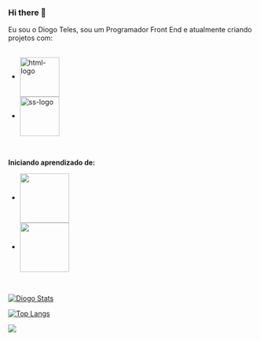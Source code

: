 ### Hi there 👋

Eu sou o Diogo Teles, sou um Programador Front End e atualmente criando projetos com:
<br>
<br>

  - <img align="center" width="80px" src="https://img.shields.io/badge/HTML5-E34F26?style=for-the-badge&logo=html5&logoColor=white" alt="html-logo"/>
    <br>
  - <img align="center" width="80px" src="https://img.shields.io/badge/CSS3-1572B6?style=for-the-badge&logo=css3&logoColor=white" alt="ss-logo"/>
 
 <br>
 
  <strong>Iniciando aprendizado de:</strong>
  
  - <img align="center" width="100px" src="https://img.shields.io/badge/JavaScript-323330?style=for-the-badge&logo=javascript&logoColor=F7DF1E"/>
  - <img align="center" width="100px" src="https://img.shields.io/badge/react%20os-0088CC?style=for-the-badge&logo=reactos&logoColor=white"/>
  
 <br>
 
  [![Diogo Stats](https://github-readme-stats.vercel.app/api?username=Diogo2206)](https://github.com/anuraghazra/github-readme-stats)
  
  [![Top Langs](https://github-readme-stats.vercel.app/api/top-langs/?username=Diogo2206)](https://github.com/anuraghazra/github-readme-stats)
  
  ![](https://komarev.com/ghpvc/?username=Diogo2206)

